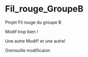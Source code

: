 # Fil_rouge_GroupeB
Projet Fil rouge du groupe B

Modif trop bien ! 

Une autre Modif! et une autre!


Grenouille
modificaion


